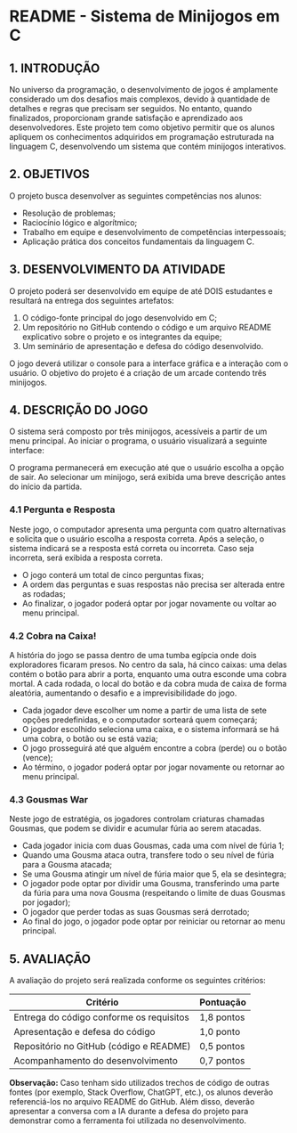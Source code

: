 # README - Sistema de Minijogos em C

## 1. INTRODUÇÃO
No universo da programação, o desenvolvimento de jogos é amplamente considerado um dos desafios mais complexos, devido à quantidade de detalhes e regras que precisam ser seguidos. No entanto, quando finalizados, proporcionam grande satisfação e aprendizado aos desenvolvedores.
Este projeto tem como objetivo permitir que os alunos apliquem os conhecimentos adquiridos em programação estruturada na linguagem C, desenvolvendo um sistema que contém minijogos interativos.

## 2. OBJETIVOS
O projeto busca desenvolver as seguintes competências nos alunos:
- Resolução de problemas;
- Raciocínio lógico e algorítmico;
- Trabalho em equipe e desenvolvimento de competências interpessoais;
- Aplicação prática dos conceitos fundamentais da linguagem C.

## 3. DESENVOLVIMENTO DA ATIVIDADE
O projeto poderá ser desenvolvido em equipe de até DOIS estudantes e resultará na entrega dos seguintes artefatos:
1. O código-fonte principal do jogo desenvolvido em C;
2. Um repositório no GitHub contendo o código e um arquivo README explicativo sobre o projeto e os integrantes da equipe;
3. Um seminário de apresentação e defesa do código desenvolvido.

O jogo deverá utilizar o console para a interface gráfica e a interação com o usuário. O objetivo do projeto é a criação de um arcade contendo três minijogos.

## 4. DESCRIÇÃO DO JOGO
O sistema será composto por três minijogos, acessíveis a partir de um menu principal. Ao iniciar o programa, o usuário visualizará a seguinte interface:

O programa permanecerá em execução até que o usuário escolha a opção de sair. Ao selecionar um minijogo, será exibida uma breve descrição antes do início da partida.

### 4.1 Pergunta e Resposta
Neste jogo, o computador apresenta uma pergunta com quatro alternativas e solicita que o usuário escolha a resposta correta. Após a seleção, o sistema indicará se a resposta está correta ou incorreta. Caso seja incorreta, será exibida a resposta correta.
- O jogo conterá um total de cinco perguntas fixas;
- A ordem das perguntas e suas respostas não precisa ser alterada entre as rodadas;
- Ao finalizar, o jogador poderá optar por jogar novamente ou voltar ao menu principal.

### 4.2 Cobra na Caixa!
A história do jogo se passa dentro de uma tumba egípcia onde dois exploradores ficaram presos. No centro da sala, há cinco caixas: uma delas contém o botão para abrir a porta, enquanto uma outra esconde uma cobra mortal. A cada rodada, o local do botão e da cobra muda de caixa de forma aleatória, aumentando o desafio e a imprevisibilidade do jogo.
- Cada jogador deve escolher um nome a partir de uma lista de sete opções predefinidas, e o computador sorteará quem começará;
- O jogador escolhido seleciona uma caixa, e o sistema informará se há uma cobra, o botão ou se está vazia;
- O jogo prosseguirá até que alguém encontre a cobra (perde) ou o botão (vence);
- Ao término, o jogador poderá optar por jogar novamente ou retornar ao menu principal.

### 4.3 Gousmas War
Neste jogo de estratégia, os jogadores controlam criaturas chamadas Gousmas, que podem se dividir e acumular fúria ao serem atacadas.
- Cada jogador inicia com duas Gousmas, cada uma com nível de fúria 1;
- Quando uma Gousma ataca outra, transfere todo o seu nível de fúria para a Gousma atacada;
- Se uma Gousma atingir um nível de fúria maior que 5, ela se desintegra;
- O jogador pode optar por dividir uma Gousma, transferindo uma parte da fúria para uma nova Gousma (respeitando o limite de duas Gousmas por jogador);
- O jogador que perder todas as suas Gousmas será derrotado;
- Ao final do jogo, o jogador pode optar por reiniciar ou retornar ao menu principal.

## 5. AVALIAÇÃO
A avaliação do projeto será realizada conforme os seguintes critérios:

| Critério | Pontuação |
|-----------|------------|
| Entrega do código conforme os requisitos | 1,8 pontos |
| Apresentação e defesa do código | 1,0 ponto |
| Repositório no GitHub (código e README) | 0,5 pontos |
| Acompanhamento do desenvolvimento | 0,7 pontos |

**Observação:** Caso tenham sido utilizados trechos de código de outras fontes (por exemplo, Stack Overflow, ChatGPT, etc.), os alunos deverão referenciá-los no arquivo README do GitHub. Além disso, deverão apresentar a conversa com a IA durante a defesa do projeto para demonstrar como a ferramenta foi utilizada no desenvolvimento.

